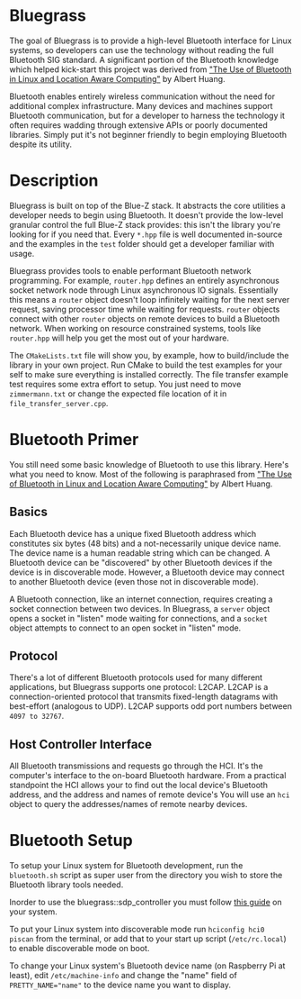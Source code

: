 # Bluegrass

The goal of Bluegrass is to provide a high-level Bluetooth interface for Linux systems, so developers can use the technology without 
reading the full Bluetooth SIG standard. A significant portion of the Bluetooth knowledge which helped kick-start this project was
derived from ["The Use of Bluetooth in Linux and Location Aware Computing"](http://people.csail.mit.edu/albert/pubs/2005-ashuang-sm-thesis.pdf) 
by Albert Huang.

Bluetooth enables entirely wireless communication without the need for additional complex infrastructure. Many devices and machines 
support Bluetooth communication, but for a developer to harness the technology it often requires wadding through extensive APIs or 
poorly documented libraries. Simply put it's not beginner friendly to begin employing Bluetooth despite its utility. 

# Description

Bluegrass is built on top of the Blue-Z stack. It abstracts the core utilities a developer needs to begin using Bluetooth. It doesn't 
provide the low-level granular control the full Blue-Z stack provides: this isn't the library you're looking for if you need that. 
Every `*.hpp` file is well documented in-source and the examples in the `test` folder should get a developer familiar with usage.

Bluegrass provides tools to enable performant Bluetooth network programming. For example, `router.hpp` defines an entirely asynchronous 
socket network node through Linux asynchronous IO signals. Essentially this means a `router` object doesn't loop infinitely waiting for the next
server request, saving processor time while waiting for requests. `router` objects connect with other `router` objects on remote devices to build a Bluetooth network. When working on resource constrained systems, tools like `router.hpp` will help you get the most out of your hardware. 

The `CMakeLists.txt` file will show you, by example, how to build/include the library in your own project. Run CMake to build the test 
examples for your self to make sure everything is installed correctly. The file transfer example test requires some extra effort to setup. 
You just need to move `zimmermann.txt` or change the expected file location of it in `file_transfer_server.cpp`.

# Bluetooth Primer

You still need some basic knowledge of Bluetooth to use this library. Here's what you need to know. Most of the following is paraphrased
from ["The Use of Bluetooth in Linux and Location Aware Computing"](http://people.csail.mit.edu/albert/pubs/2005-ashuang-sm-thesis.pdf) 
by Albert Huang.

## Basics

Each Bluetooth device has a unique fixed Bluetooth address which constitutes six bytes (48 bits) and a not-necessarily unique device 
name. The device name is a human readable string which can be changed. A Bluetooth device can be "discovered" by other Bluetooth devices
if the device is in discoverable mode. However, a Bluetooth device may connect to another Bluetooth device (even those not in discoverable 
mode). 

A Bluetooth connection, like an internet connection, requires creating a socket connection between two devices. In Bluegrass, a 
`server` object opens a socket in "listen" mode waiting for connections, and a `socket` object attempts to connect to an open socket in 
"listen" mode. 

## Protocol

There's a lot of different Bluetooth protocols used for many different applications, but Bluegrass supports one protocol: L2CAP. L2CAP is a connection-oriented protocol that transmits fixed-length datagrams with best-effort (analogous to UDP). L2CAP supports odd port numbers between `4097 to 32767`.

## Host Controller Interface

All Bluetooth transmissions and requests go through the HCI. It's the computer's interface to the on-board Bluetooth hardware. From 
a practical standpoint the HCI allows your to find out the local device's Bluetooth address, and the address and names of remote device's
You will use an `hci` object to query the addresses/names of remote nearby devices.

# Bluetooth Setup

To setup your Linux system for Bluetooth development, run the `bluetooth.sh` script as super user from the directory you wish to store 
the Bluetooth library tools needed.

Inorder to use the bluegrass::sdp_controller you must follow [this guide](https://raspberrypi.stackexchange.com/questions/41776/failed-to-connect-to-sdp-server-on-ffffff000000-no-such-file-or-directory) on your system.

To put your Linux system into discoverable mode run `hciconfig hci0 piscan` from the terminal, or add that to your start up script 
(`/etc/rc.local`) to enable discoverable mode on boot.

To change your Linux system's Bluetooth device name (on Raspberry Pi at least), edit `/etc/machine-info` and change the "name" field of 
`PRETTY_NAME="name"` to the device name you want to display.
